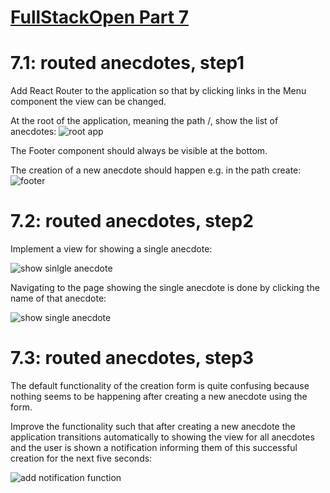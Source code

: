 # [FullStackOpen Part 7](https://fullstackopen.com/en/part7)

# 7.1: routed anecdotes, step1
Add React Router to the application so that by clicking links in the Menu component the view can be changed.

At the root of the application, meaning the path /, show the list of anecdotes:
![root app](https://fullstackopen.com/static/57c61f000e5eddce42c3a345c2819b77/5a190/40.png)

The Footer component should always be visible at the bottom.

The creation of a new anecdote should happen e.g. in the path create:
![footer](https://fullstackopen.com/static/c393db40b64e8eadd1220bdfccc8eede/5a190/41.png)

# 7.2: routed anecdotes, step2
Implement a view for showing a single anecdote:

![show sinlgle anecdote](https://fullstackopen.com/static/3287ad77ebb90dfac2d734d9801b20b0/5a190/42.png)

Navigating to the page showing the single anecdote is done by clicking the name of that anecdote:

![show single anecdote](https://fullstackopen.com/static/116f966d64a03287b86a6e6a03f6ba81/5a190/43.png)

# 7.3: routed anecdotes, step3
The default functionality of the creation form is quite confusing because nothing seems to be happening after creating a new anecdote using the form.

Improve the functionality such that after creating a new anecdote the application transitions automatically to showing the view for all anecdotes and the user is shown a notification informing them of this successful creation for the next five seconds:

![add notification function](https://fullstackopen.com/static/7640caca8b2a611c4f6203f343b996f9/5a190/44.png)

